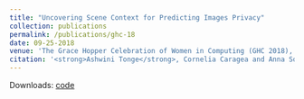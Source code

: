 ```yaml
---
title: "Uncovering Scene Context for Predicting Images Privacy"
collection: publications
permalink: /publications/ghc-18
date: 09-25-2018
venue: 'The Grace Hopper Celebration of Women in Computing (GHC 2018), Houston, TX, USA.'
citation: '<strong>Ashwini Tonge</strong>, Cornelia Caragea and Anna Squicciarini. (2018). &quot;Uncovering Scene Context for Predicting Images Privacy.&quot; <i>In The Grace Hopper Celebration of Women in Computing (GHC 2018), Houston, TX, USA, 2018 </i>.'
---
```

Downloads: [code](https://github.com/ashwinitonge/deepprivate.git)

